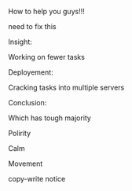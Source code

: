 How to help you guys!!!

need to fix this



Insight:

Working on fewer tasks

Deployement:

Cracking tasks into multiple servers


Conclusion:

Which has tough majority

Polirity 

Calm 

Movement


copy-write notice

